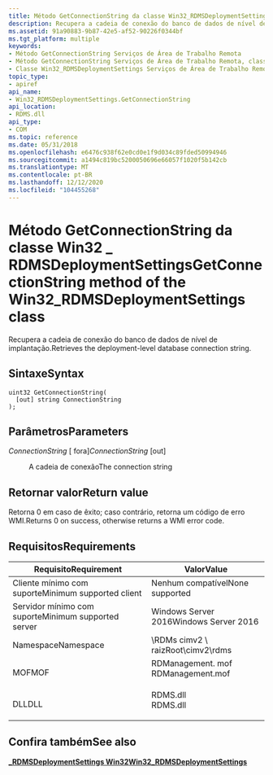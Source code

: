 ```yaml
---
title: Método GetConnectionString da classe Win32_RDMSDeploymentSettings
description: Recupera a cadeia de conexão do banco de dados de nível de implantação.
ms.assetid: 91a90883-9b87-42e5-af52-90226f0344bf
ms.tgt_platform: multiple
keywords:
- Método GetConnectionString Serviços de Área de Trabalho Remota
- Método GetConnectionString Serviços de Área de Trabalho Remota, classe Win32_RDMSDeploymentSettings
- Classe Win32_RDMSDeploymentSettings Serviços de Área de Trabalho Remota, método GetConnectionString
topic_type:
- apiref
api_name:
- Win32_RDMSDeploymentSettings.GetConnectionString
api_location:
- RDMS.dll
api_type:
- COM
ms.topic: reference
ms.date: 05/31/2018
ms.openlocfilehash: e6476c938f62e0cd0e1f9d034c89fded50994946
ms.sourcegitcommit: a1494c819bc5200050696e66057f1020f5b142cb
ms.translationtype: MT
ms.contentlocale: pt-BR
ms.lasthandoff: 12/12/2020
ms.locfileid: "104455268"
---
```

# <a name="getconnectionstring-method-of-the-win32_rdmsdeploymentsettings-class"></a><span data-ttu-id="8eb3b-106">Método GetConnectionString da classe Win32 \_ RDMSDeploymentSettings</span><span class="sxs-lookup"><span data-stu-id="8eb3b-106">GetConnectionString method of the Win32\_RDMSDeploymentSettings class</span></span>

<span data-ttu-id="8eb3b-107">Recupera a cadeia de conexão do banco de dados de nível de implantação.</span><span class="sxs-lookup"><span data-stu-id="8eb3b-107">Retrieves the deployment-level database connection string.</span></span>

## <a name="syntax"></a><span data-ttu-id="8eb3b-108">Sintaxe</span><span class="sxs-lookup"><span data-stu-id="8eb3b-108">Syntax</span></span>


```mof
uint32 GetConnectionString(
  [out] string ConnectionString
);
```



## <a name="parameters"></a><span data-ttu-id="8eb3b-109">Parâmetros</span><span class="sxs-lookup"><span data-stu-id="8eb3b-109">Parameters</span></span>

<dl> <dt>

<span data-ttu-id="8eb3b-110">*ConnectionString* \[ fora\]</span><span class="sxs-lookup"><span data-stu-id="8eb3b-110">*ConnectionString* \[out\]</span></span>
</dt> <dd>

<span data-ttu-id="8eb3b-111">A cadeia de conexão</span><span class="sxs-lookup"><span data-stu-id="8eb3b-111">The connection string</span></span>

</dd> </dl>

## <a name="return-value"></a><span data-ttu-id="8eb3b-112">Retornar valor</span><span class="sxs-lookup"><span data-stu-id="8eb3b-112">Return value</span></span>

<span data-ttu-id="8eb3b-113">Retorna 0 em caso de êxito; caso contrário, retorna um código de erro WMI.</span><span class="sxs-lookup"><span data-stu-id="8eb3b-113">Returns 0 on success, otherwise returns a WMI error code.</span></span>

## <a name="requirements"></a><span data-ttu-id="8eb3b-114">Requisitos</span><span class="sxs-lookup"><span data-stu-id="8eb3b-114">Requirements</span></span>



| <span data-ttu-id="8eb3b-115">Requisito</span><span class="sxs-lookup"><span data-stu-id="8eb3b-115">Requirement</span></span> | <span data-ttu-id="8eb3b-116">Valor</span><span class="sxs-lookup"><span data-stu-id="8eb3b-116">Value</span></span> |
|-------------------------------------|---------------------------------------------------------------------------------------------|
| <span data-ttu-id="8eb3b-117">Cliente mínimo com suporte</span><span class="sxs-lookup"><span data-stu-id="8eb3b-117">Minimum supported client</span></span><br/> | <span data-ttu-id="8eb3b-118">Nenhum compatível</span><span class="sxs-lookup"><span data-stu-id="8eb3b-118">None supported</span></span><br/>                                                                   |
| <span data-ttu-id="8eb3b-119">Servidor mínimo com suporte</span><span class="sxs-lookup"><span data-stu-id="8eb3b-119">Minimum supported server</span></span><br/> | <span data-ttu-id="8eb3b-120">Windows Server 2016</span><span class="sxs-lookup"><span data-stu-id="8eb3b-120">Windows Server 2016</span></span><br/>                                                              |
| <span data-ttu-id="8eb3b-121">Namespace</span><span class="sxs-lookup"><span data-stu-id="8eb3b-121">Namespace</span></span><br/>                | <span data-ttu-id="8eb3b-122">\\RDMs cimv2 \\ raiz</span><span class="sxs-lookup"><span data-stu-id="8eb3b-122">Root\\cimv2\\rdms</span></span><br/>                                                                |
| <span data-ttu-id="8eb3b-123">MOF</span><span class="sxs-lookup"><span data-stu-id="8eb3b-123">MOF</span></span><br/>                      | <dl> <span data-ttu-id="8eb3b-124"><dt>RDManagement. mof</dt></span><span class="sxs-lookup"><span data-stu-id="8eb3b-124"><dt>RDManagement.mof</dt></span></span> </dl> |
| <span data-ttu-id="8eb3b-125">DLL</span><span class="sxs-lookup"><span data-stu-id="8eb3b-125">DLL</span></span><br/>                      | <dl> <span data-ttu-id="8eb3b-126"><dt>RDMS.dll</dt></span><span class="sxs-lookup"><span data-stu-id="8eb3b-126"><dt>RDMS.dll</dt></span></span> </dl>         |



## <a name="see-also"></a><span data-ttu-id="8eb3b-127">Confira também</span><span class="sxs-lookup"><span data-stu-id="8eb3b-127">See also</span></span>

<dl> <dt>

[<span data-ttu-id="8eb3b-128">**\_RDMSDeploymentSettings Win32**</span><span class="sxs-lookup"><span data-stu-id="8eb3b-128">**Win32\_RDMSDeploymentSettings**</span></span>](win32-rdmsdeploymentsettings.md)
</dt> </dl>

 

 





